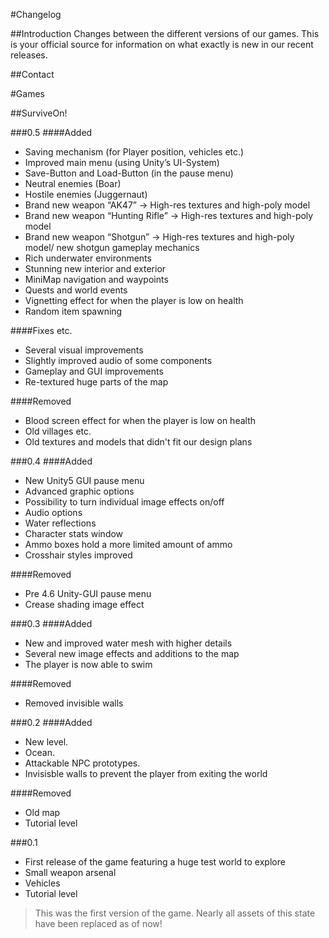#Changelog

##Introduction
Changes between the different versions of our games. This is your official source for information on what exactly is new in our recent releases.


##Contact

#Games

##SurviveOn!

###0.5
####Added
- Saving mechanism (for Player position, vehicles etc.)
- Improved main menu (using Unity’s UI-System)
- Save-Button and Load-Button (in the pause menu)
- Neutral enemies (Boar)
- Hostile enemies (Juggernaut)
- Brand new weapon “AK47” -> High-res textures and high-poly model
- Brand new weapon “Hunting Rifle” -> High-res textures and high-poly model
- Brand new weapon “Shotgun” -> High-res textures and high-poly model/ new shotgun gameplay mechanics
- Rich underwater environments
- Stunning new interior and exterior
- MiniMap navigation and waypoints
- Quests and world events
- Vignetting effect for when the player is low on health
- Random item spawning


####Fixes etc.
- Several visual improvements
- Slightly improved audio of some components
- Gameplay and GUI improvements
- Re-textured huge parts of the map

####Removed
- Blood screen effect for when the player is low on health
- Old villages etc.
- Old textures and models that didn't fit our design plans

###0.4
####Added
- New Unity5 GUI pause menu
- Advanced graphic options
- Possibility to turn individual image effects on/off
- Audio options
- Water reflections
- Character stats window
- Ammo boxes hold a more limited amount of ammo
- Crosshair styles improved

####Removed
- Pre 4.6 Unity-GUI pause menu
- Crease shading image effect

###0.3
####Added 
- New and improved water mesh with higher details
- Several new image effects and additions to the map
- The player is now able to swim  


####Removed
- Removed invisible walls  

###0.2
####Added
- New level.
- Ocean.
- Attackable NPC prototypes.
- Invisisble walls to prevent the player from exiting the world

####Removed
- Old map
- Tutorial level

###0.1
- First release of the game featuring a huge test world to explore
- Small weapon arsenal
- Vehicles
- Tutorial level

> This was the first version of the game. Nearly all assets of this state have been replaced as of now!
